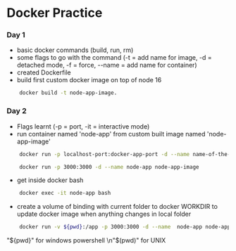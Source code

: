 # Docker Practice

### Day 1

+ basic docker commands (build, run, rm)
+ some flags to go with the command (-t = add name for image, -d = detached mode, -f = force, --name = add name for container)
+ created Dockerfile
+ build first custom docker image on top of node 16
```bash
    docker build -t node-app-image.
```


### Day 2

+ Flags learnt (-p = port, -it = interactive mode)
+ run container named 'node-app' from custom built image named 'node-app-image'  
```bash
    docker run -p localhost-port:docker-app-port -d --name name-of-the-container name-of-the-image
```
```bash
    docker run -p 3000:3000 -d --name node-app node-app-image
```
+ get inside docker bash
```bash
    docker exec -it node-app bash
```
+ create a volume of binding with current folder to docker WORKDIR to update docker image when anything changes in local folder
```bash
    docker run -v ${pwd}:/app -p 3000:3000 -d --name  node-app node-app-image
```
"${pwd}" for windows powershell
\n"$(pwd)" for UNIX